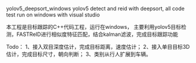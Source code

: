 yolov5_deepsort_windows
yolov5 detect and reid with deepsort, all code test run on windows with visual studio

本工程是目标跟踪的C++代码工程，运行在windows， 主要利用yolov5目标检测，FASTReID进行相似度特征匹配，结合kalman滤波，完成目标跟踪功能

Todo： 
1、接入双目深度估计，完成目标距离，速度估计； 
2、接入单目目标3D估计，完成目标尺寸，朝向判断； 
3、类别从行人扩展到车辆。
